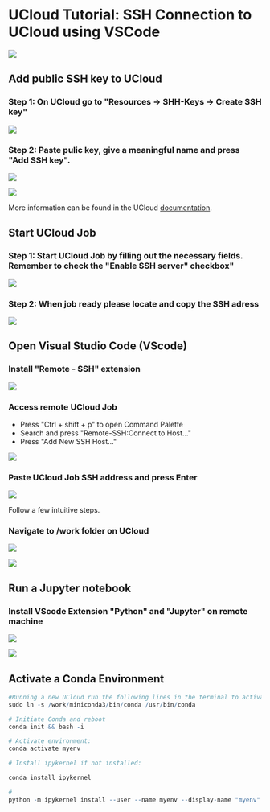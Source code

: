 # UCloud Tutorial: SSH Connection to UCloud using VSCode


![](/Tutorials/SSH/image1.PNG)

## Add public SSH key to UCloud

### Step 1: On UCloud go to "Resources -> SHH-Keys -> Create SSH key" 

![](/Tutorials/SSH/image2.PNG)

### Step 2: Paste pulic key, give a meaningful name and press "Add SSH key". 

![](/Tutorials/SSH/image3.PNG)


![](/Tutorials/SSH/image4.PNG)


More information can be found in the UCloud [documentation](https://docs.cloud.sdu.dk/Apps/general_settings.html#configure-ssh-access).


## Start UCloud Job

### Step 1: Start UCloud Job by filling out the necessary fields. **Remember to check the "Enable SSH server" checkbox"**

![](/Tutorials/SSH/image5.PNG)

### Step 2: When job ready please locate and copy the SSH adress 

![](/Tutorials/SSH/image6.PNG)

## Open Visual Studio Code (VScode)

### Install "Remote - SSH" extension

![](/Tutorials/SSH/image7.PNG)

### Access remote UCloud Job

- Press "Ctrl + shift + p" to open Command Palette
- Search and press "Remote-SSH:Connect to Host..."
- Press "Add New SSH Host..."

![](/Tutorials/SSH/image8.PNG)

### Paste UCloud Job SSH address and press Enter
![](/Tutorials/SSH/iImage9.PNG)

Follow a few intuitive steps.


### Navigate to /work folder on UCloud

![](/Tutorials/SSH/image10.PNG)


![](/Tutorials/SSH/image11.PNG)



## Run a Jupyter notebook

### Install VScode Extension "Python" and "Jupyter" on remote machine

![](/Tutorials/SSH/image12.PNG)


![](/Tutorials/SSH/image13.PNG)


## Activate a Conda Environment


```R
#Running a new UCloud run the following lines in the terminal to activate Conda:
sudo ln -s /work/miniconda3/bin/conda /usr/bin/conda

# Initiate Conda and reboot 
conda init && bash -i

# Activate environment:
conda activate myenv

# Install ipykernel if not installed:

conda install ipykernel

# 
python -m ipykernel install --user --name myenv --display-name "myenv"
```
